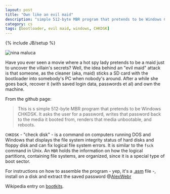 ```yaml
---
layout: post
title: "Own like an evil maid"
description: "simple 512-byte MBR program that pretends to be Windows CHKDSK"
category: cs
tags: [bootloader, evil maid, windows, CHKDSK]
---
```

{% include JB/setup %}


![nina maluca](http://f.cl.ly/items/1C0G3808241i1D011G0q/nina.jpg)


Have you ever seen a movie where a hot spy lady pretends to be a maid just to uncover the villain's secrets? Well, the idea behind an "evil maid" attack is that someone, as the cleaner (aka, maid) sticks a SD card with the bootloader into somebody's PC when nobody's around. After a while she goes back, recover it (with saved login data, passwords et al) and own the machine.

From the github page:

>This is s simple 512-byte MBR program that pretends to be Windows CHKDSK. It asks the user for a password, writes that password back to the media it booted from, renders that media unbootable, and reboots.

`CHKDSK` - "check disk" - is a command on computers running DOS and Windows that displays the file system integrity status of hard disks and floppy disk and can fix logical file system errors. It is similar to the `fsck` command in Unix. An `MBR` holds the information on how the logical partitions, containing file systems, are organized, since it is a special type of boot sector. 

For instructions on how to assemble the program - yep, it's a [.asm](http://www.fileinfo.com/extension/asm) file -, install on a disk and extract the saved password @[AlexWebr](https://github.com/AlexWebr/evilmaid_chkdsk)

Wikipedia entry on [bootkits](http://en.wikipedia.org/wiki/Rootkit#Bootkits).